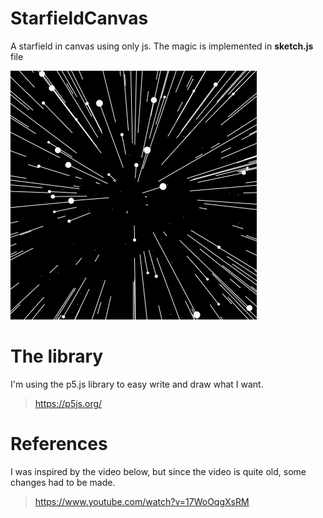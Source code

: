 # StarfieldCanvas
A starfield in canvas using only js.
The magic is implemented in **sketch.js** file

![alt text](https://github.com/Gadotti/StarfieldCanvas/blob/master/starfield.gif "The Starfield")

# The library
I'm using the p5.js library to easy write and draw what I want.
> https://p5js.org/

# References
I was inspired by the video below, but since the video is quite old, some changes had to be made.
> https://www.youtube.com/watch?v=17WoOqgXsRM
